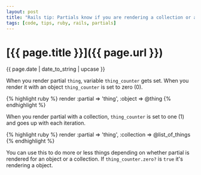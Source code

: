 ```yaml
---
layout: post
title: "Rails tip: Partials know if you are rendering a collection or an object"
tags: [code, tips, ruby, rails, partials]
---
```


# [{{ page.title }}]({{ page.url }})

<div class="post_information">
  {{ page.date | date_to_string | upcase }}
</div>

When you render partial `thing`, variable `thing_counter` gets set. When you render it with an object `thing_counter` is set to zero (0).

{% highlight ruby %}
render :partial => 'thing', :object => @thing
{% endhighlight %}

When you render partial with a collection, `thing_counter` is set to one (1) and goes up with each iteration.

{% highlight ruby %}
render :partial => 'thing', :collection => @list_of_things
{% endhighlight %}

You can use this to do more or less things depending on whether partial is rendered for an object or a collection. If `thing_counter.zero?` is `true` it's rendering a object.
